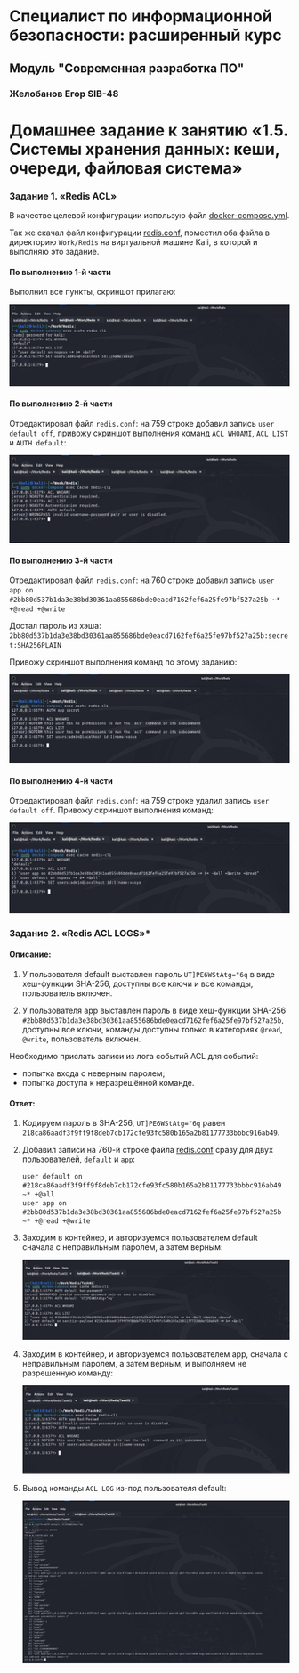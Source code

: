 # Специалист по информационной безопасности: расширенный курс
## Модуль "Современная разработка ПО"
### Желобанов Егор SIB-48

# Домашнее задание к занятию «1.5. Системы хранения данных: кеши, очереди, файловая система»

### Задание 1. «Redis ACL»

В качестве целевой конфигурации использую файл [docker-compose.yml](assets/task01/docker-compose.yml).

Так же скачал файл конфигурации [redis.conf](assets/task01/redis.conf), поместил оба файла в директорию `Work/Redis` на 
виртуальной машине Kali, в которой и выполняю это задание.

#### По выполнению 1-й части

Выполнил все пункты, скриншот прилагаю:

![](assets/task01/1_default.jpg)

#### По выполнению 2-й части

Отредактировал файл `redis.conf`: на 759 строке добавил запись `user default off`, привожу скриншот выполнения команд
`ACL WHOAMI`, `ACL LIST` и `AUTH default`:

![](assets/task01/2_default.jpg)

#### По выполнению 3-й части

Отредактировал файл `redis.conf`: на 760 строке добавил запись `user app on #2bb80d537b1da3e38bd30361aa855686bde0eacd7162fef6a25fe97bf527a25b ~* +@read +@write`

Достал пароль из хэша: `2bb80d537b1da3e38bd30361aa855686bde0eacd7162fef6a25fe97bf527a25b:secret:SHA256PLAIN`

Привожу скриншот выполнения команд по этому заданию:

![](assets/task01/3_default.jpg)

#### По выполнению 4-й части

Отредактировал файл `redis.conf`: на 759 строке удалил запись `user default off`. Привожу скриншот выполнения команд:

![](assets/task01/4_default.jpg)

### Задание 2. «Redis ACL LOGS»*

#### Описание:

1. У пользователя default выставлен пароль `UT]PE6WStAtg="6q` в виде хеш-функции SHA-256, доступны все ключи и все команды,
   пользователь включен.

2. У пользователя app выставлен пароль в виде хеш-функции SHA-256 `#2bb80d537b1da3e38bd30361aa855686bde0eacd7162fef6a25fe97bf527a25b`,
   доступны все ключи, команды доступны только в категориях `@read`, `@write`, пользователь включен.

Необходимо прислать записи из лога событий ACL для событий:

* попытка входа с неверным паролем;
* попытка доступа к неразрешённой команде.

#### Ответ:

1. Кодируем пароль в SHA-256, `UT]PE6WStAtg="6q` равен `218ca86aadf3f9ff9f8deb7cb172cfe93fc580b165a2b81177733bbbc916ab49`.
2. Добавил записи на 760-й строке файла [redis.conf](assets/task02/redis.conf) сразу для двух пользователей, `default` и `app`:

    ```redis
    user default on #218ca86aadf3f9ff9f8deb7cb172cfe93fc580b165a2b81177733bbbc916ab49 ~* +@all
    user app on #2bb80d537b1da3e38bd30361aa855686bde0eacd7162fef6a25fe97bf527a25b ~* +@read +@write
    ```
   
3. Заходим в контейнер, и авторизуемся пользователем default сначала с неправильным паролем, а затем верным:

   ![](assets/task02/1_default.jpg)

4. Заходим в контейнер, и авторизуемся пользователем app, сначала с неправильным паролем, а затем верным, и выполняем не разрешенную команду:

   ![](assets/task02/2_app.jpg)

5. Вывод команды `ACL LOG` из-под пользователя default:

   ![](assets/task02/3_log.jpg)

